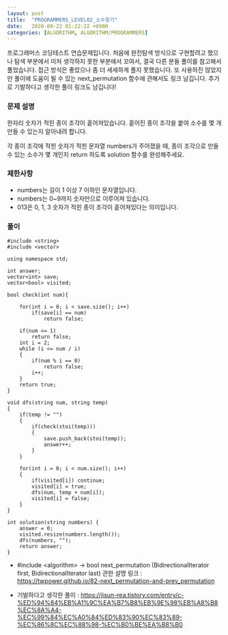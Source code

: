 ```yaml
---
layout: post
title:  "PROGRAMMERS_LEVEL02_소수찾기"
date:   2020-09-22 01:22:22 +0900
categories: [ALGORITHM, ALGORITHM/PROGRAMMERS]
---
```


프로그래머스 코딩테스트 연습문제입니다. 처음에 완전탐색 방식으로 구현할려고 했으나 탐색 부분에서 미처 생각하지 못한 부분에서 꼬여서, 결국 다른 분들 풀이를 참고해서 풀었습니다. 접근 방식은 좋았으나 좀 더 세세하게 풀지 못했습니다. 또 사용하진 않았지만 풀이에 도움이 될 수 있는 next_permutation 함수에 관해서도 링크 남깁니다. 추가로 기발하다고 생각한 풀이 링크도 남깁니다!

### 문제 설명
한자리 숫자가 적힌 종이 조각이 흩어져있습니다. 흩어진 종이 조각을 붙여 소수를 몇 개 만들 수 있는지 알아내려 합니다.

각 종이 조각에 적힌 숫자가 적힌 문자열 numbers가 주어졌을 때, 종이 조각으로 만들 수 있는 소수가 몇 개인지 return 하도록 solution 함수를 완성해주세요.

### 제한사항
- numbers는 길이 1 이상 7 이하인 문자열입니다.
- numbers는 0~9까지 숫자만으로 이루어져 있습니다.
- 013은 0, 1, 3 숫자가 적힌 종이 조각이 흩어져있다는 의미입니다.

### 풀이
```
#include <string>
#include <vector>

using namespace std;

int answer;
vector<int> save;
vector<bool> visited;

bool check(int num){

    for(int i = 0; i < save.size(); i++)
        if(save[i] == num)
            return false;

    if(num <= 1)
        return false;
    int i = 2;
    while (i <= num / i)
    {
        if(num % i == 0)
            return false;
        i++;
    }
    return true;
}

void dfs(string num, string temp)
{
    if(temp != "")
    {
        if(check(stoi(temp)))
        {
            save.push_back(stoi(temp));
            answer++;
        }
    }

    for(int i = 0; i < num.size(); i++)
    {
        if(visited[i]) continue;
        visited[i] = true;
        dfs(num, temp + num[i]);
        visited[i] = false;
    }          
}

int solution(string numbers) {
    answer = 0;
    visited.resize(numbers.length());
    dfs(numbers, "");
    return answer;
}
```
- #include \<algorithm\> -> bool next_permutation (BidirectionalIterator first, BidirectionalIterator last) 관한 설명 링크 : https://twpower.github.io/82-next_permutation-and-prev_permutation

- 기발하다고 생각한 풀이 : https://jisun-rea.tistory.com/entry/c-%ED%94%84%EB%A1%9C%EA%B7%B8%EB%9E%98%EB%A8%B8%EC%8A%A4-%EC%99%84%EC%A0%84%ED%83%90%EC%83%89-%EC%86%8C%EC%88%98-%EC%B0%BE%EA%B8%B0
